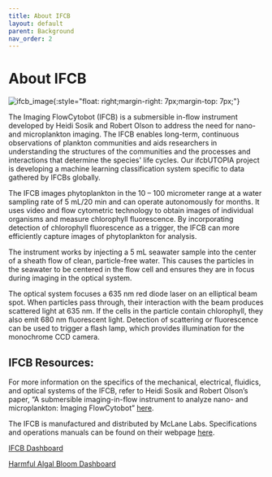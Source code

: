 ```yaml
---
title: About IFCB
layout: default
parent: Background
nav_order: 2
---
```


# About IFCB

![ifcb_image](/assets/images/IFCB.jpg){:style="float: right;margin-right: 7px;margin-top: 7px;"}

The Imaging FlowCytobot (IFCB) is a submersible in-flow instrument developed by Heidi Sosik and Robert Olson to address the need for nano- and microplankton imaging. The IFCB enables long-term, continuous observations of plankton communities and aids researchers in understanding the structures of the communities and the processes and interactions that determine the species' life cycles. Our ifcbUTOPIA project is developing a machine learning classification system specific to data gathered by IFCBs globally.  

The IFCB images phytoplankton in the 10 – 100 micrometer range at a water sampling rate of 5 mL/20 min and can operate autonomously for months. It uses video and flow cytometric technology to obtain images of individual organisms and measure chlorophyll fluorescence. By incorporating detection of chlorophyll fluorescence as a trigger, the IFCB can more efficiently capture images of phytoplankton for analysis.  

The instrument works by injecting a 5 mL seawater sample into the center of a sheath flow of clean, particle-free water. This causes the particles in the seawater to be centered in the flow cell and ensures they are in focus during imaging in the optical system.  

The optical system focuses a 635 nm red diode laser on an elliptical beam spot. When particles pass through, their interaction with the beam produces scattered light at 635 nm. If the cells in the particle contain chlorophyll, they also emit 680 nm fluorescent light. Detection of scattering or fluorescence can be used to trigger a flash lamp, which provides illumination for the monochrome CCD camera.  

## IFCB Resources:

For more information on the specifics of the mechanical, electrical, fluidics, and optical systems of the IFCB, refer to Heidi Sosik and Robert Olson’s paper, “A submersible imaging-in-flow instrument to analyze nano- and microplankton: Imaging FlowCytobot” [here](https://aslopubs.onlinelibrary.wiley.com/doi/abs/10.4319/lom.2007.5.195).  

The IFCB is manufactured and distributed by McLane Labs. Specifications and operations manuals can be found on their webpage [here](https://mclanelabs.com/imaging-flowcytobot/).   

[IFCB Dashboard](https://ifcb-data.whoi.edu/dashboard)  

[Harmful Algal Bloom Dashboard](https://stage-habdac-streamlit.srv.axds.co/)


